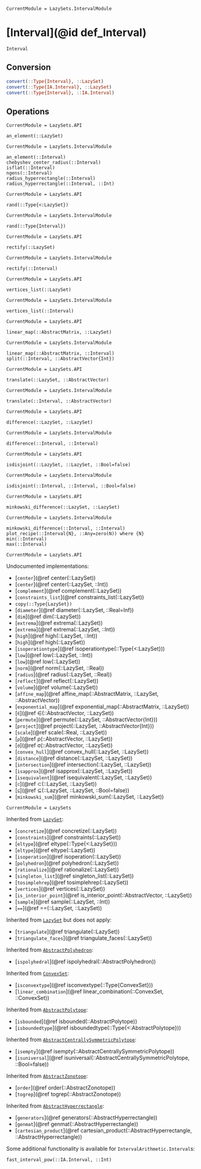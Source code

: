 ```@meta
CurrentModule = LazySets.IntervalModule
```

# [Interval](@id def_Interval)

```@docs
Interval
```

## Conversion

```julia
convert(::Type{Interval}, ::LazySet)
convert(::Type{IA.Interval}, ::LazySet)
convert(::Type{Interval}, ::IA.Interval)
```

## Operations

```@meta
CurrentModule = LazySets.API
```
```@docs; canonical=false
an_element(::LazySet)
```
```@meta
CurrentModule = LazySets.IntervalModule
```
```@docs
an_element(::Interval)
chebyshev_center_radius(::Interval)
isflat(::Interval)
ngens(::Interval)
radius_hyperrectangle(::Interval)
radius_hyperrectangle(::Interval, ::Int)
```
```@meta
CurrentModule = LazySets.API
```
```@docs; canonical=false
rand(::Type{<:LazySet})
```
```@meta
CurrentModule = LazySets.IntervalModule
```
```@docs
rand(::Type{Interval})
```
```@meta
CurrentModule = LazySets.API
```
```@docs; canonical=false
rectify(::LazySet)
```
```@meta
CurrentModule = LazySets.IntervalModule
```
```@docs
rectify(::Interval)
```
```@meta
CurrentModule = LazySets.API
```
```@docs; canonical=false
vertices_list(::LazySet)
```
```@meta
CurrentModule = LazySets.IntervalModule
```
```@docs
vertices_list(::Interval)
```
```@meta
CurrentModule = LazySets.API
```
```@docs; canonical=false
linear_map(::AbstractMatrix, ::LazySet)
```
```@meta
CurrentModule = LazySets.IntervalModule
```
```@docs
linear_map(::AbstractMatrix, ::Interval)
split(::Interval, ::AbstractVector{Int})
```
```@meta
CurrentModule = LazySets.API
```
```@docs; canonical=false
translate(::LazySet, ::AbstractVector)
```
```@meta
CurrentModule = LazySets.IntervalModule
```
```@docs
translate(::Interval, ::AbstractVector)
```
```@meta
CurrentModule = LazySets.API
```
```@docs; canonical=false
difference(::LazySet, ::LazySet)
```
```@meta
CurrentModule = LazySets.IntervalModule
```
```@docs
difference(::Interval, ::Interval)
```
```@meta
CurrentModule = LazySets.API
```
```@docs; canonical=false
isdisjoint(::LazySet, ::LazySet, ::Bool=false)
```
```@meta
CurrentModule = LazySets.IntervalModule
```
```@docs
isdisjoint(::Interval, ::Interval, ::Bool=false)
```
```@meta
CurrentModule = LazySets.API
```
```@docs; canonical=false
minkowski_difference(::LazySet, ::LazySet)
```
```@meta
CurrentModule = LazySets.IntervalModule
```
```@docs
minkowski_difference(::Interval, ::Interval)
plot_recipe(::Interval{N}, ::Any=zero(N)) where {N}
min(::Interval)
max(::Interval)
```

```@meta
CurrentModule = LazySets.API
```

Undocumented implementations:
* [`center`](@ref center(::LazySet))
* [`center`](@ref center(::LazySet, ::Int))
* [`complement`](@ref complement(::LazySet))
* [`constraints_list`](@ref constraints_list(::LazySet))
* `copy(::Type{LazySet})`
* [`diameter`](@ref diameter(::LazySet, ::Real=Inf))
* [`dim`](@ref dim(::LazySet))
* [`extrema`](@ref extrema(::LazySet))
* [`extrema`](@ref extrema(::LazySet, ::Int))
* [`high`](@ref high(::LazySet, ::Int))
* [`high`](@ref high(::LazySet))
* [`isoperationtype`](@ref isoperationtype(::Type{<:LazySet}))
* [`low`](@ref low(::LazySet, ::Int))
* [`low`](@ref low(::LazySet))
* [`norm`](@ref norm(::LazySet, ::Real))
* [`radius`](@ref radius(::LazySet, ::Real))
* [`reflect`](@ref reflect(::LazySet))
* [`volume`](@ref volume(::LazySet))
* [`affine_map`](@ref affine_map(::AbstractMatrix, ::LazySet, ::AbstractVector))
* [`exponential_map`](@ref exponential_map(::AbstractMatrix, ::LazySet))
* [`∈`](@ref ∈(::AbstractVector, ::LazySet))
* [`permute`](@ref permute(::LazySet, ::AbstractVector{Int}))
* [`project`](@ref project(::LazySet, ::AbstractVector{Int}))
* [`scale`](@ref scale(::Real, ::LazySet))
* [`ρ`](@ref ρ(::AbstractVector, ::LazySet))
* [`σ`](@ref σ(::AbstractVector, ::LazySet))
* [`convex_hull`](@ref convex_hull(::LazySet, ::LazySet))
* [`distance`](@ref distance(::LazySet, ::LazySet))
* [`intersection`](@ref intersection(::LazySet, ::LazySet))
* [`isapprox`](@ref isapprox(::LazySet, ::LazySet))
* [`isequivalent`](@ref isequivalent(::LazySet, ::LazySet))
* [`⊂`](@ref ⊂(::LazySet, ::LazySet))
* [`⊆`](@ref ⊆(::LazySet, ::LazySet, ::Bool=false))
* [`minkowski_sum`](@ref minkowski_sum(::LazySet, ::LazySet))

```@meta
CurrentModule = LazySets
```

Inherited from [`LazySet`](@ref):
* [`concretize`](@ref concretize(::LazySet))
* [`constraints`](@ref constraints(::LazySet))
* [`eltype`](@ref eltype(::Type{<:LazySet}))
* [`eltype`](@ref eltype(::LazySet))
* [`isoperation`](@ref isoperation(::LazySet))
* [`polyhedron`](@ref polyhedron(::LazySet))
* [`rationalize`](@ref rationalize(::LazySet))
* [`singleton_list`](@ref singleton_list(::LazySet))
* [`tosimplehrep`](@ref tosimplehrep(::LazySet))
* [`vertices`](@ref vertices(::LazySet))
* [`is_interior_point`](@ref is_interior_point(::AbstractVector, ::LazySet))
* [`sample`](@ref sample(::LazySet, ::Int))
* [`==`](@ref ==(::LazySet, ::LazySet))

Inherited from [`LazySet`](@ref) but does not apply:
* [`triangulate`](@ref triangulate(::LazySet))
* [`triangulate_faces`](@ref triangulate_faces(::LazySet))

Inherited from [`AbstractPolyhedron`](@ref):
* [`ispolyhedral`](@ref ispolyhedral(::AbstractPolyhedron))

Inherited from [`ConvexSet`](@ref):
* [`isconvextype`](@ref isconvextype(::Type{ConvexSet}))
* [`linear_combination`](@ref linear_combination(::ConvexSet, ::ConvexSet))

Inherited from [`AbstractPolytope`](@ref):
* [`isbounded`](@ref isbounded(::AbstractPolytope))
* [`isboundedtype`](@ref isboundedtype(::Type{<:AbstractPolytope}))

Inherited from [`AbstractCentrallySymmetricPolytope`](@ref):
* [`isempty`](@ref isempty(::AbstractCentrallySymmetricPolytope))
* [`isuniversal`](@ref isuniversal(::AbstractCentrallySymmetricPolytope, ::Bool=false))

Inherited from [`AbstractZonotope`](@ref):
* [`order`](@ref order(::AbstractZonotope))
* [`togrep`](@ref togrep(::AbstractZonotope))

Inherited from [`AbstractHyperrectangle`](@ref):
* [`generators`](@ref generators(::AbstractHyperrectangle))
* [`genmat`](@ref genmat(::AbstractHyperrectangle))
* [`cartesian_product`](@ref cartesian_product(::AbstractHyperrectangle, ::AbstractHyperrectangle))

Some additional functionality is available for `IntervalArithmetic.Interval`s:

```@docs
fast_interval_pow(::IA.Interval, ::Int)
```
